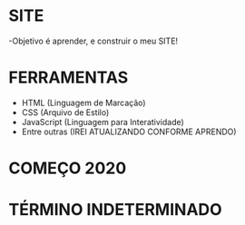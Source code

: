 # SITE

-Objetivo é aprender, e construir o meu SITE!

# FERRAMENTAS

- HTML (Linguagem de Marcação)
- CSS  (Arquivo de Estilo)
- JavaScript (Linguagem para Interatividade)
- Entre outras (IREI ATUALIZANDO CONFORME APRENDO)

# COMEÇO 2020
# TÉRMINO INDETERMINADO
